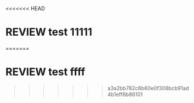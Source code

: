 <<<<<<< HEAD
# REVIEW test 11111
=======
# REVIEW test  ffff
>>>>>>> a3a2bb782c8b60e0f308bcb91ad4b1eff8b86101
